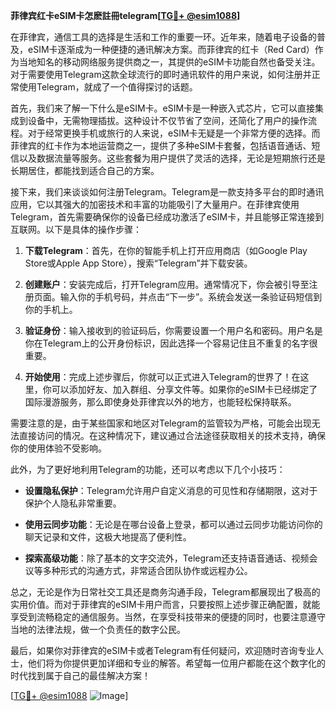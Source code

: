 **菲律宾红卡eSIM卡怎麽註冊telegram[[TG💪+ @esim1088](https://t.me/s/esim1088)]**

在菲律宾，通信工具的选择是生活和工作的重要一环。近年来，随着电子设备的普及，eSIM卡逐渐成为一种便捷的通讯解决方案。而菲律宾的红卡（Red Card）作为当地知名的移动网络服务提供商之一，其提供的eSIM卡功能自然也备受关注。对于需要使用Telegram这款全球流行的即时通讯软件的用户来说，如何注册并正常使用Telegram，就成了一个值得探讨的话题。

首先，我们来了解一下什么是eSIM卡。eSIM卡是一种嵌入式芯片，它可以直接集成到设备中，无需物理插拔。这种设计不仅节省了空间，还简化了用户的操作流程。对于经常更换手机或旅行的人来说，eSIM卡无疑是一个非常方便的选择。而菲律宾的红卡作为本地运营商之一，提供了多种eSIM卡套餐，包括语音通话、短信以及数据流量等服务。这些套餐为用户提供了灵活的选择，无论是短期旅行还是长期居住，都能找到适合自己的方案。

接下来，我们来谈谈如何注册Telegram。Telegram是一款支持多平台的即时通讯应用，它以其强大的加密技术和丰富的功能吸引了大量用户。在菲律宾使用Telegram，首先需要确保你的设备已经成功激活了eSIM卡，并且能够正常连接到互联网。以下是具体的操作步骤：

1. **下载Telegram**：首先，在你的智能手机上打开应用商店（如Google Play Store或Apple App Store），搜索“Telegram”并下载安装。
   
2. **创建账户**：安装完成后，打开Telegram应用。通常情况下，你会被引导至注册页面。输入你的手机号码，并点击“下一步”。系统会发送一条验证码短信到你的手机上。

3. **验证身份**：输入接收到的验证码后，你需要设置一个用户名和密码。用户名是你在Telegram上的公开身份标识，因此选择一个容易记住且不重复的名字很重要。

4. **开始使用**：完成上述步骤后，你就可以正式进入Telegram的世界了！在这里，你可以添加好友、加入群组、分享文件等。如果你的eSIM卡已经绑定了国际漫游服务，那么即使身处菲律宾以外的地方，也能轻松保持联系。

需要注意的是，由于某些国家和地区对Telegram的监管较为严格，可能会出现无法直接访问的情况。在这种情况下，建议通过合法途径获取相关的技术支持，确保你的使用体验不受影响。

此外，为了更好地利用Telegram的功能，还可以考虑以下几个小技巧：

- **设置隐私保护**：Telegram允许用户自定义消息的可见性和存储期限，这对于保护个人隐私非常重要。
  
- **使用云同步功能**：无论是在哪台设备上登录，都可以通过云同步功能访问你的聊天记录和文件，这极大地提高了便利性。
  
- **探索高级功能**：除了基本的文字交流外，Telegram还支持语音通话、视频会议等多种形式的沟通方式，非常适合团队协作或远程办公。

总之，无论是作为日常社交工具还是商务沟通手段，Telegram都展现出了极高的实用价值。而对于菲律宾的eSIM卡用户而言，只要按照上述步骤正确配置，就能享受到流畅稳定的通信服务。当然，在享受科技带来的便捷的同时，也要注意遵守当地的法律法规，做一个负责任的数字公民。

最后，如果你对菲律宾的eSIM卡或者Telegram有任何疑问，欢迎随时咨询专业人士，他们将为你提供更加详细和专业的解答。希望每一位用户都能在这个数字化的时代找到属于自己的最佳解决方案！

[[TG💪+ @esim1088](https://t.me/s/esim1088) ![Image](https://i.postimg.cc/4NQfJmqS/Snipaste-2025-05-13-00-14-12.png)]